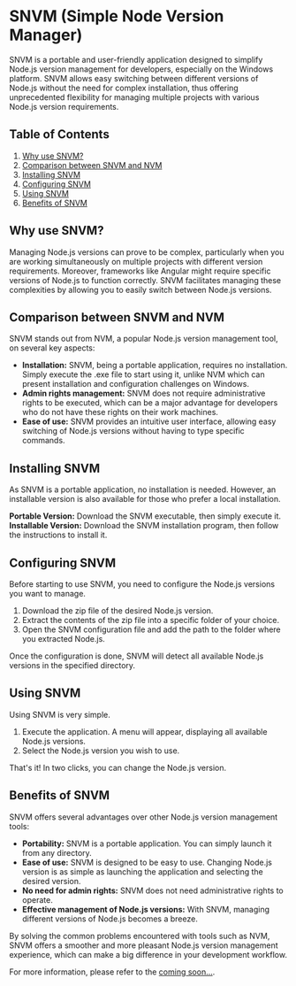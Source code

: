 # SNVM (Simple Node Version Manager)

SNVM is a portable and user-friendly application designed to simplify Node.js version management for developers, especially on the Windows platform. SNVM allows easy switching between different versions of Node.js without the need for complex installation, thus offering unprecedented flexibility for managing multiple projects with various Node.js version requirements.

## Table of Contents
1. [Why use SNVM?](#why-use-snvm)
2. [Comparison between SNVM and NVM](#comparison-between-snvm-and-nvm)
3. [Installing SNVM](#installing-snvm)
4. [Configuring SNVM](#configuring-snvm)
5. [Using SNVM](#using-snvm)
6. [Benefits of SNVM](#benefits-of-snvm)

## Why use SNVM? <a name="why-use-snvm"></a>

Managing Node.js versions can prove to be complex, particularly when you are working simultaneously on multiple projects with different version requirements. Moreover, frameworks like Angular might require specific versions of Node.js to function correctly. SNVM facilitates managing these complexities by allowing you to easily switch between Node.js versions.

## Comparison between SNVM and NVM <a name="comparison-between-snvm-and-nvm"></a>

SNVM stands out from NVM, a popular Node.js version management tool, on several key aspects:

- **Installation:** SNVM, being a portable application, requires no installation. Simply execute the .exe file to start using it, unlike NVM which can present installation and configuration challenges on Windows.
- **Admin rights management:** SNVM does not require administrative rights to be executed, which can be a major advantage for developers who do not have these rights on their work machines.
- **Ease of use:** SNVM provides an intuitive user interface, allowing easy switching of Node.js versions without having to type specific commands.

## Installing SNVM <a name="installing-snvm"></a>

As SNVM is a portable application, no installation is needed. However, an installable version is also available for those who prefer a local installation.

**Portable Version:** Download the SNVM executable, then simply execute it.
**Installable Version:** Download the SNVM installation program, then follow the instructions to install it.

## Configuring SNVM <a name="configuring-snvm"></a>

Before starting to use SNVM, you need to configure the Node.js versions you want to manage.

1. Download the zip file of the desired Node.js version.
2. Extract the contents of the zip file into a specific folder of your choice.
3. Open the SNVM configuration file and add the path to the folder where you extracted Node.js.

Once the configuration is done, SNVM will detect all available Node.js versions in the specified directory.

## Using SNVM <a name="using-snvm"></a>

Using SNVM is very simple.

1. Execute the application. A menu will appear, displaying all available Node.js versions.
2. Select the Node.js version you wish to use.

That's it! In two clicks, you can change the Node.js version.

## Benefits of SNVM <a name="benefits-of-snvm"></a>

SNVM offers several advantages over other Node.js version management tools:

- **Portability:** SNVM is a portable application. You can simply launch it from any directory. 
- **Ease of use:** SNVM is designed to be easy to use. Changing Node.js version is as simple as launching the application and selecting the desired version.
- **No need for admin rights:** SNVM does not need administrative rights to operate.
- **Effective management of Node.js versions:** With SNVM, managing different versions of Node.js becomes a breeze.

By solving the common problems encountered with tools such as NVM, SNVM offers a smoother and more pleasant Node.js version management experience, which can make a big difference in your development workflow. 

For more information, please refer to the [coming soon...](link_to_the_complete_documentation).
